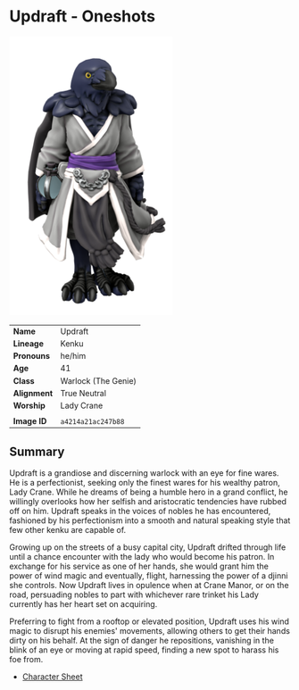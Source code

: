 # Updraft - Oneshots

<img src="https://raw.githubusercontent.com/jesskelsall/astarus-images/main/characters/portraits/a4214a21ac247b88.png" height="500" />

|||
| --- | --- |
| **Name** | Updraft |
| **Lineage** | Kenku |
| **Pronouns** | he/him |
| **Age** | 41 |
| **Class** | Warlock (The Genie) |
| **Alignment** | True Neutral |
| **Worship** | Lady Crane |
|||
| **Image ID** | `a4214a21ac247b88` |

## Summary

Updraft is a grandiose and discerning warlock with an eye for fine wares. He is a perfectionist, seeking only the finest wares for his wealthy patron, Lady Crane. While he dreams of being a humble hero in a grand conflict, he willingly overlooks how her selfish and aristocratic tendencies have rubbed off on him. Updraft speaks in the voices of nobles he has encountered, fashioned by his perfectionism into a smooth and natural speaking style that few other kenku are capable of.

Growing up on the streets of a busy capital city, Updraft drifted through life until a chance encounter with the lady who would become his patron. In exchange for his service as one of her hands, she would grant him the power of wind magic and eventually, flight, harnessing the power of a djinni she controls. Now Updraft lives in opulence when at Crane Manor, or on the road, persuading nobles to part with whichever rare trinket his Lady currently has her heart set on acquiring.

Preferring to fight from a rooftop or elevated position, Updraft uses his wind magic to disrupt his enemies' movements, allowing others to get their hands dirty on his behalf. At the sign of danger he repositions, vanishing in the blink of an eye or moving at rapid speed, finding a new spot to harass his foe from.

- [Character Sheet](https://www.dndbeyond.com/characters/63570277)
